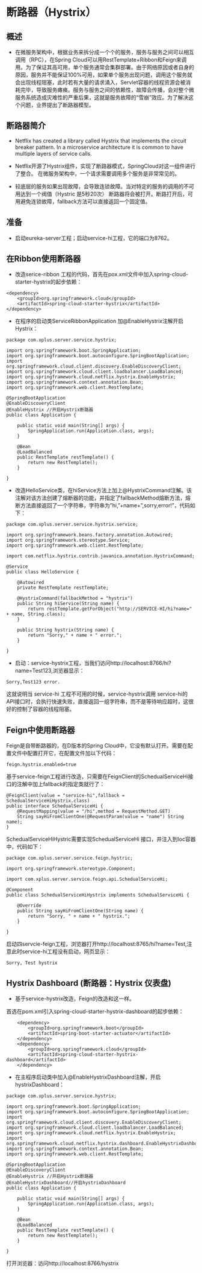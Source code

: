 # 断路器（Hystrix）

## 概述

- 在微服务架构中，根据业务来拆分成一个个的服务，服务与服务之间可以相互调用（RPC），在Spring Cloud可以用RestTemplate+Ribbon和Feign来调用。为了保证其高可用，单个服务通常会集群部署。由于网络原因或者自身的原因，服务并不能保证100%可用，如果单个服务出现问题，调用这个服务就会出现线程阻塞，此时若有大量的请求涌入，Servlet容器的线程资源会被消耗完毕，导致服务瘫痪。服务与服务之间的依赖性，故障会传播，会对整个微服务系统造成灾难性的严重后果，这就是服务故障的“雪崩”效应。为了解决这个问题，业界提出了断路器模型。

## 断路器简介

- Netflix has created a library called Hystrix that implements the circuit breaker pattern. In a microservice architecture it is common to have multiple layers of service calls.

- Netflix开源了Hystrix组件，实现了断路器模式，SpringCloud对这一组件进行了整合。 在微服务架构中，一个请求需要调用多个服务是非常常见的。

- 较底层的服务如果出现故障，会导致连锁故障。当对特定的服务的调用的不可用达到一个阀值（Hystric 是5秒20次） 断路器将会被打开。断路打开后，可用避免连锁故障，fallback方法可以直接返回一个固定值。

## 准备

- 启动eureka-server工程；启动service-hi工程，它的端口为8762。

## 在Ribbon使用断路器

- 改造serice-ribbon 工程的代码，首先在pox.xml文件中加入spring-cloud-starter-hystrix的起步依赖：

```
<dependency>
    <groupId>org.springframework.cloud</groupId>
    <artifactId>spring-cloud-starter-hystrix</artifactId>
</dependency>
```

- 在程序的启动类ServiceRibbonApplication 加@EnableHystrix注解开启Hystrix：

```
package com.xplus.server.service.hystrix;

import org.springframework.boot.SpringApplication;
import org.springframework.boot.autoconfigure.SpringBootApplication;
import org.springframework.cloud.client.discovery.EnableDiscoveryClient;
import org.springframework.cloud.client.loadbalancer.LoadBalanced;
import org.springframework.cloud.netflix.hystrix.EnableHystrix;
import org.springframework.context.annotation.Bean;
import org.springframework.web.client.RestTemplate;

@SpringBootApplication
@EnableDiscoveryClient
@EnableHystrix //开启Hystrix断路器
public class Application {

	public static void main(String[] args) {
		SpringApplication.run(Application.class, args);
	}

	@Bean
	@LoadBalanced
	public RestTemplate restTemplate() {
		return new RestTemplate();
	}

}
```

- 改造HelloService类，在hiService方法上加上@HystrixCommand注解。该注解对该方法创建了熔断器的功能，并指定了fallbackMethod熔断方法，熔断方法直接返回了一个字符串，字符串为”hi,”+name+”,sorry,error!”，代码如下：

```
package com.xplus.server.service.hystrix.service;

import org.springframework.beans.factory.annotation.Autowired;
import org.springframework.stereotype.Service;
import org.springframework.web.client.RestTemplate;

import com.netflix.hystrix.contrib.javanica.annotation.HystrixCommand;

@Service
public class HelloService {

	@Autowired
	private RestTemplate restTemplate;

	@HystrixCommand(fallbackMethod = "hystrix")
	public String hiService(String name) {
		return restTemplate.getForObject("http://SERVICE-HI/hi?name=" + name, String.class);
	}
	
	public String hystrix(String name) {
		return "Sorry," + name + " error.";
	}

}
```

- 启动：service-hystrix工程，当我们访问http://localhost:8766/hi?name=Test123,浏览器显示：

```
Sorry,Test123 error.
```

这就说明当 service-hi 工程不可用的时候，service-hystrix调用 service-hi的API接口时，会执行快速失败，直接返回一组字符串，而不是等待响应超时，这很好的控制了容器的线程阻塞。

## Feign中使用断路器

Feign是自带断路器的，在D版本的Spring Cloud中，它没有默认打开。需要在配置文件中配置打开它，在配置文件加以下代码：

```
feign.hystrix.enabled=true
```

基于service-feign工程进行改造，只需要在FeignClient的SchedualServiceHi接口的注解中加上fallback的指定类就行了：

```
@FeignClient(value = "service-hi",fallback = SchedualServiceHiHystrix.class)
public interface SchedualServiceHi {
    @RequestMapping(value = "/hi",method = RequestMethod.GET)
    String sayHiFromClientOne(@RequestParam(value = "name") String name);
}
```

SchedualServiceHiHystric需要实现SchedualServiceHi 接口，并注入到Ioc容器中，代码如下：

```
package com.xplus.server.service.feign.hystric;

import org.springframework.stereotype.Component;

import com.xplus.server.service.feign.api.SchedualServiceHi;

@Component
public class SchedualServiceHiHystrix implements SchedualServiceHi {

	@Override
	public String sayHiFromClientOne(String name) {
		return "Sorry, " + name + " hystrix.";
	}

}
```

启动四servcie-feign工程，浏览器打开http://localhost:8765/hi?name=Test,注意此时service-hi工程没有启动，网页显示：

```
Sorry, Test hystrix
```

## Hystrix Dashboard (断路器：Hystrix 仪表盘)

- 基于service-hystrix改造，Feign的改造和这一样。

首选在pom.xml引入spring-cloud-starter-hystrix-dashboard的起步依赖：

```
    <dependency>
        <groupId>org.springframework.boot</groupId>
        <artifactId>spring-boot-starter-actuator</artifactId>
    </dependency>
    <dependency>
        <groupId>org.springframework.cloud</groupId>
        <artifactId>spring-cloud-starter-hystrix-dashboard</artifactId>
    </dependency>
```

- 在主程序启动类中加入@EnableHystrixDashboard注解，开启hystrixDashboard：

```
package com.xplus.server.service.hystrix;

import org.springframework.boot.SpringApplication;
import org.springframework.boot.autoconfigure.SpringBootApplication;
import org.springframework.cloud.client.discovery.EnableDiscoveryClient;
import org.springframework.cloud.client.loadbalancer.LoadBalanced;
import org.springframework.cloud.netflix.hystrix.EnableHystrix;
import org.springframework.cloud.netflix.hystrix.dashboard.EnableHystrixDashboard;
import org.springframework.context.annotation.Bean;
import org.springframework.web.client.RestTemplate;

@SpringBootApplication
@EnableDiscoveryClient
@EnableHystrix //开启Hystrix断路器
@EnableHystrixDashboard//开启hystrixDashboard
public class Application {

	public static void main(String[] args) {
		SpringApplication.run(Application.class, args);
	}

	@Bean
	@LoadBalanced
	public RestTemplate restTemplate() {
		return new RestTemplate();
	}

}
```

打开浏览器：访问http://localhost:8766/hystrix





